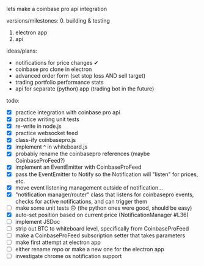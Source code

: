 lets make a coinbase pro api integration


versions/milestones:
0. building & testing
1. electron app
2. api


ideas/plans:
* notifications for price changes ✔
* coinbase pro clone in electron
* advanced order form (set stop loss AND sell target)
* trading portfolio performance stats
* api for separate (python) app (trading bot in the future)


todo:
- [x] practice integration with coinbase pro api
- [x] practice writing unit tests
- [x] re-write in node.js
- [x] practice websocket feed
- [x] class-ify coinbasepro.js
- [x] implement ^ in whiteboard.js
- [x] probably rename the coinbasepro references (maybe CoinbaseProFeed?)
- [x] implement an EventEmitter with CoinbaseProFeed
- [x] pass the EventEmitter to Notify so the Notification will "listen" for prices, etc.
- [x] move event listening management outside of notification...
- [x] "notification manager/router" class that listens for coinbasepro events, checks for active notifications, and can trigger them
- [ ] make some unit tests 🙃 (the python ones were good, should be easy)
- [x] auto-set position based on current price (NotificationManager #L36)
- [ ] implement JSDoc
- [ ] strip out BTC to whiteboard level, specifically from CoinbaseProFeed
- [ ] make a CoinbaseProFeed subscription setter that takes parameters
- [ ] make first attempt at electron app
- [ ] either rename repo or make a new one for the electron app
- [ ] investigate chrome os notification support
